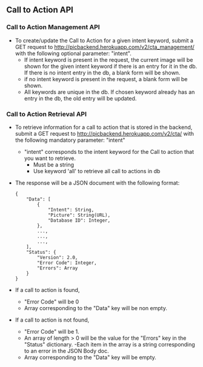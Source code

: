 ## Call to Action API

### Call to Action Management API
- To create/update the Call to Action for a given intent keyword, submit a GET request to http://picbackend.herokuapp.com/v2/cta_management/
  with the following optional parameter: "intent".
    - If intent keyword is present in the request, the current image will be shown for the given intent keyword if there
      is an entry for it in the db. If there is no intent entry in the db, a blank form will be shown.
    - if no intent keyword is present in the request, a blank form will be shown.
    - All keywords are unique in the db. If chosen keyword already has an entry in the db, the old entry will be updated.
    
### Call to Action Retrieval API
- To retrieve information for a call to action that is stored in the backend, submit a GET request to
  http://picbackend.herokuapp.com/v2/cta/ with the following mandatory parameter: "intent"
    - "intent" corresponds to the intent keyword for the Call to action that you want to retrieve.
        - Must be a string
        - Use keyword 'all' to retrieve all call to actions in db
    
- The response will be a JSON document with the following format:
    ```
    {
        "Data": [
            {
                "Intent": String,
                "Picture": String(URL),
                "Database ID": Integer,
            },
            ...,
            ...,
            ...,
        ],
        "Status": {
            "Version": 2.0,
            "Error Code": Integer,
            "Errors": Array
        }
    }
    ```

- If a call to action is found,
    - "Error Code" will be 0
    - Array corresponding to the "Data" key will be non empty.
- If a call to action is not found,
    - "Error Code" will be 1.
    - An array of length > 0 will be the value for the "Errors" key in the "Status" dictionary.
        -Each item in the array is a string corresponding to an error in the JSON Body doc.
    - Array corresponding to the "Data" key will be empty.